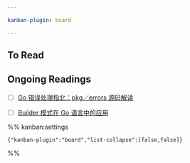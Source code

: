 ```yaml
---

kanban-plugin: board

---
```


## To Read



## Ongoing Readings

- [ ] [Go 错误处理指北：pkg／errors 源码解读](Readings/Go%20错误处理指北：pkg／errors%20源码解读.md)
- [ ] [Builder 模式在 Go 语言中的应用](Readings/Builder%20模式在%20Go%20语言中的应用.md)




%% kanban:settings
```
{"kanban-plugin":"board","list-collapse":[false,false]}
```
%%